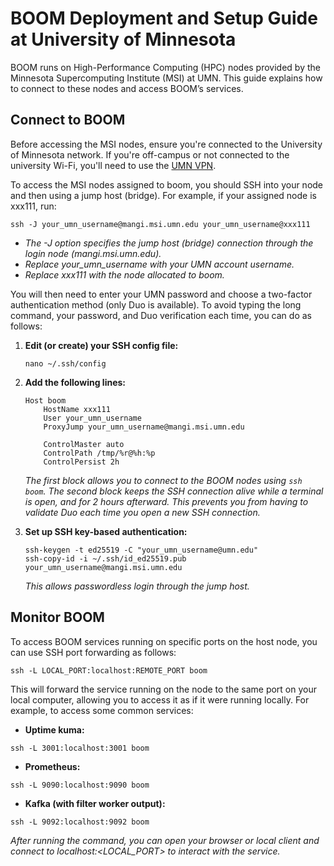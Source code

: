 # BOOM Deployment and Setup Guide at University of Minnesota
BOOM runs on High-Performance Computing (HPC) nodes provided by the Minnesota Supercomputing Institute (MSI) at UMN. This guide explains how to connect to these nodes and access BOOM’s services.

## Connect to BOOM
Before accessing the MSI nodes, ensure you're connected to the University of Minnesota network. If you're off-campus or not connected to the university Wi-Fi, you'll need to use the [UMN VPN](https://it.umn.edu/services-technologies/virtual-private-network-vpn).

To access the MSI nodes assigned to boom, you should SSH into your node and then using a jump host (bridge).
For example, if your assigned node is xxx111, run:

```
ssh -J your_umn_username@mangi.msi.umn.edu your_umn_username@xxx111
```
- _The -J option specifies the jump host (bridge) connection through the login node (mangi.msi.umn.edu)._
- _Replace your_umn_username with your UMN account username._
- _Replace xxx111 with the node allocated to boom._


You will then need to enter your UMN password and choose a two-factor authentication method (only Duo is available).
To avoid typing the long command, your password, and Duo verification each time, you can do as follows:

1. **Edit (or create) your SSH config file:**

    ```
    nano ~/.ssh/config
    ```

2. **Add the following lines:**

    ```
    Host boom
        HostName xxx111
        User your_umn_username
        ProxyJump your_umn_username@mangi.msi.umn.edu
    
        ControlMaster auto
        ControlPath /tmp/%r@%h:%p
        ControlPersist 2h
    ```
    _The first block allows you to connect to the BOOM nodes using `ssh boom`. The second block keeps the SSH connection alive while a terminal is open, and for 2 hours afterward. This prevents you from having to validate Duo each time you open a new SSH connection._

3. **Set up SSH key-based authentication:**
    ```
    ssh-keygen -t ed25519 -C "your_umn_username@umn.edu"
    ssh-copy-id -i ~/.ssh/id_ed25519.pub your_umn_username@mangi.msi.umn.edu
    ```
    _This allows passwordless login through the jump host._


## Monitor BOOM
To access BOOM services running on specific ports on the host node, you can use SSH port forwarding as follows:
```
ssh -L LOCAL_PORT:localhost:REMOTE_PORT boom
```

This will forward the service running on the node to the same port on your local computer, allowing you to access it as if it were running locally. For example, to access some common services:

- **Uptime kuma:**
```
ssh -L 3001:localhost:3001 boom
```
- **Prometheus:**
```
ssh -L 9090:localhost:9090 boom
```
- **Kafka (with filter worker output):**
```
ssh -L 9092:localhost:9092 boom
```
_After running the command, you can open your browser or local client and connect to localhost:<LOCAL_PORT> to interact with the service._
